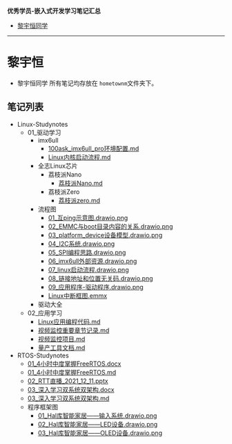 **优秀学员-嵌入式开发学习笔记汇总**

- [黎宇恒同学](#黎宇恒)
----
# 黎宇恒
- 黎宇恒同学 所有笔记均存放在 `hometownm`文件夹下。
## 笔记列表
- Linux-Studynotes
  - 01_驱动学习
    - imx6ull
      - [100ask_imx6ull_pro环境配置.md](hometownm/Linux-Studynotes/01_驱动学习/imx6ull/100ask_imx6ull_pro环境配置.md)
      - [Linux内核启动流程.md](hometownm/Linux-Studynotes/01_驱动学习/imx6ull/Linux内核启动流程.md)
    - 全志Linux芯片
      - 荔枝派Nano
        - [荔枝派Nano.md](hometownm/Linux-Studynotes/01_驱动学习/全志Linux芯片/荔枝派Nano/荔枝派Nano.md)
      - 荔枝派Zero
        - [荔枝派zero.md](hometownm/Linux-Studynotes/01_驱动学习/全志Linux芯片/荔枝派Zero/荔枝派zero.md)
    - 流程图
      - [01_互ping示意图.drawio.png](hometownm/Linux-Studynotes/01_驱动学习/流程图/01_互ping示意图.drawio.png)
      - [02_EMMC与boot目录内容的关系.drawio.png](hometownm/Linux-Studynotes/01_驱动学习/流程图/02_EMMC与boot目录内容的关系.drawio.png)
      - [03_platform_device设备模型.drawio.png](hometownm/Linux-Studynotes/01_驱动学习/流程图/03_platform_device设备模型.drawio.png)
      - [04_I2C系统.drawio.png](hometownm/Linux-Studynotes/01_驱动学习/流程图/04_I2C系统.drawio.png)
      - [05_SPI编程思路.drawio.png](hometownm/Linux-Studynotes/01_驱动学习/流程图/05_SPI编程思路.drawio.png)
      - [06_imx6ull外部资源.drawio.png](hometownm/Linux-Studynotes/01_驱动学习/流程图/06_imx6ull外部资源.drawio.png)
      - [07_linux启动流程.drawio.png](hometownm/Linux-Studynotes/01_驱动学习/流程图/07_linux启动流程.drawio.png)
      - [08_链接地址和位置无关码.drawio.png](hometownm/Linux-Studynotes/01_驱动学习/流程图/08_链接地址和位置无关码.drawio.png)
      - [09_应用程序-驱动程序.drawio.png](hometownm/Linux-Studynotes/01_驱动学习/流程图/09_应用程序-驱动程序.drawio.png)
      - [Linux中断框图.emmx](hometownm/Linux-Studynotes/01_驱动学习/流程图/Linux中断框图.emmx)
    - 驱动大全  
  - 02_应用学习
    - [Linux应用编程代码.md](hometownm/Linux-Studynotes/02_应用学习/Linux应用编程代码.md)
    - [视频监控重要章节记录.md](hometownm/Linux-Studynotes/02_应用学习/视频监控重要章节记录.md)
    - [视频监控项目.md](hometownm/Linux-Studynotes/02_应用学习/视频监控项目.md)
    - [量产工具文档.md](hometownm/Linux-Studynotes/02_应用学习/量产工具文档.md)
- RTOS-Studynotes
  - [01_4小时中度掌握FreeRTOS.docx](hometownm/RTOS-Studynotes/01_4小时中度掌握FreeRTOS.docx)
  - [01_4小时中度掌握FreeRTOS.md](hometownm/RTOS-Studynotes/01_4小时中度掌握FreeRTOS.md)
  - [02_RTT直播_2021_12_11.pptx](hometownm/RTOS-Studynotes/02_RTT直播_2021_12_11.pptx)
  - [03_深入学习双系统双架构.docx](hometownm/RTOS-Studynotes/03_深入学习双系统双架构.docx)
  - [03_深入学习双系统双架构.md](hometownm/RTOS-Studynotes/03_深入学习双系统双架构.md)
  - 程序框架图
    - [01_Hal库智能家居——输入系统.drawio.png](hometownm/RTOS-Studynotes/程序框架图/01_Hal库智能家居——输入系统.drawio.png)
    - [02_Hal库智能家居——LED设备.drawio.png](hometownm/RTOS-Studynotes/程序框架图/02_Hal库智能家居——LED设备.drawio.png)
    - [03_Hal库智能家居——OLED设备.drawio.png](hometownm/RTOS-Studynotes/程序框架图/03_Hal库智能家居——OLED设备.drawio.png)

